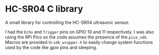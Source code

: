 # HC-SR04 C library
A small library for controlling the HC-SR04 ultrasonic sensor.

I had the `Echo` and `Trigger` pins on GPIO 10 and 11 respectively. I was also using the RPi Pico so the code assumes the presence of the `pico_sdk`. Macros are provided in `sdk_wrapper.h` to easily change system functions used by the code like gpio pins and sleeping.
